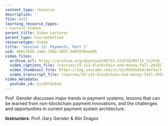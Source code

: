```yaml
---
content_type: resource
description: ''
file: null
learning_resource_types:
- Lecture Videos
parent_title: Video Lectures
parent_type: CourseSection
resourcetype: Video
title: 'Session 13: Payments, Part 1'
uid: 466c55d6-1a6e-350a-2057-5d0f8f6eea05
video_files:
  archive_url: https://archive.org/download/MIT15.S12F18/MIT15_S12F18_lec13_300k.mp4
  video_captions_file: /courses/15-s12-blockchain-and-money-fall-2018/75df00c4127e5a7d8804978f501039a0_ojcOUtUwIe4.vtt
  video_thumbnail_file: https://img.youtube.com/vi/ojcOUtUwIe4/default.jpg
  video_transcript_file: /courses/15-s12-blockchain-and-money-fall-2018/eb88229d73cbdbca68b362c3f6f90edf_ojcOUtUwIe4.pdf
video_metadata:
  youtube_id: ojcOUtUwIe4
---
```


Prof. Gensler discusses major trends in payment systems, lessons that can be learned from non-blockchain payment innovations, and the challenges and opportunities in current payment system architecture.

**Instructors**: Prof. Gary Gensler & Alin Dragos